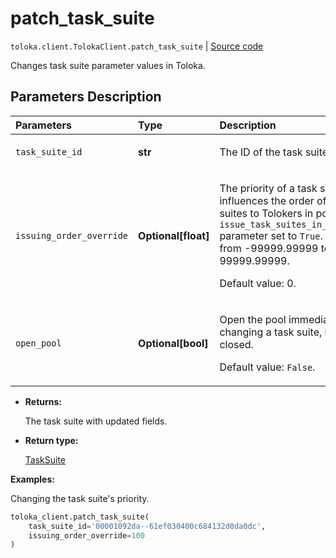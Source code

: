 # patch_task_suite
`toloka.client.TolokaClient.patch_task_suite` | [Source code](https://github.com/Toloka/toloka-kit/blob/v1.2.2/src/client/__init__.py#L2891)

Changes task suite parameter values in Toloka.

## Parameters Description

| Parameters | Type | Description |
| :----------| :----| :-----------|
`task_suite_id`|**str**|<p>The ID of the task suite.</p>
`issuing_order_override`|**Optional\[float\]**|<p>The priority of a task suite. It influences the order of assigning task suites to Tolokers in pools with the `issue_task_suites_in_creation_order` parameter set to `True`. Allowed range: from -99999.99999 to 99999.99999. </p><p>Default value: 0.</p>
`open_pool`|**Optional\[bool\]**|<p>Open the pool immediately after changing a task suite, if the pool is closed. </p><p>Default value: `False`.</p>

* **Returns:**

  The task suite with updated fields.

* **Return type:**

  [TaskSuite](toloka.client.task_suite.TaskSuite.md)

**Examples:**

Changing the task suite's priority.

```python
toloka_client.patch_task_suite(
    task_suite_id='00001092da--61ef030400c684132d0da0dc',
    issuing_order_override=100
)
```

